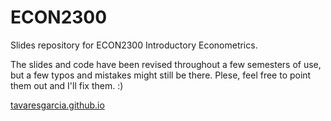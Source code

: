 # ECON2300
Slides repository for ECON2300 Introductory Econometrics.

The slides and code have been revised throughout a few semesters of use, but a few typos and mistakes might still be there. Plese, feel free to point them out and I'll fix them. :)

[tavaresgarcia.github.io](https://tavaresgarcia.github.io/)
